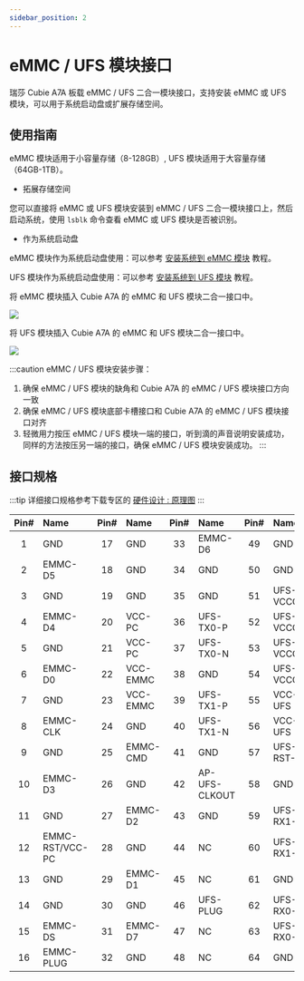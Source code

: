 ```yaml
---
sidebar_position: 2
---
```


# eMMC / UFS 模块接口

瑞莎 Cubie A7A 板载 eMMC / UFS 二合一模块接口，支持安装 eMMC 或 UFS 模块，可以用于系统启动盘或扩展存储空间。

## 使用指南

eMMC 模块适用于小容量存储（8-128GB）, UFS 模块适用于大容量存储（64GB-1TB）。

- 拓展存储空间

您可以直接将 eMMC 或 UFS 模块安装到 eMMC / UFS 二合一模块接口上，然后启动系统，使用 `lsblk` 命令查看 eMMC 或 UFS 模块是否被识别。

- 作为系统启动盘

eMMC 模块作为系统启动盘使用：可以参考 [安装系统到 eMMC 模块](../getting-started/install-system/emmc_system) 教程。

UFS 模块作为系统启动盘使用：可以参考 [安装系统到 UFS 模块](../getting-started/install-system/ufs_system) 教程。

<Tabs queryString="boot_system">

<TabItem value="eMMC 模块">

将 eMMC 模块插入 Cubie A7A 的 eMMC 和 UFS 模块二合一接口中。

<div style={{textAlign: 'center'}}>
  <img src="/img/cubie/a7a/a7a-emmc-single.webp" style={{width: '50%', maxWidth: '1200px'}} />
</div>
</TabItem>

<TabItem value="UFS 模块">

将 UFS 模块插入 Cubie A7A 的 eMMC 和 UFS 模块二合一接口中。

<div style={{textAlign: 'center'}}>
  <img src="/img/cubie/a7a/a7a-ufs-single.webp" style={{width: '50%', maxWidth: '1200px'}} />
</div>
</TabItem>
</Tabs>

:::caution
eMMC / UFS 模块安装步骤：

1. 确保 eMMC / UFS 模块的缺角和 Cubie A7A 的 eMMC / UFS 模块接口方向一致
2. 确保 eMMC / UFS 模块底部卡槽接口和 Cubie A7A 的 eMMC / UFS 模块接口对齐
3. 轻微用力按压 eMMC / UFS 模块一端的接口，听到滴的声音说明安装成功，同样的方法按压另一端的接口，确保 eMMC / UFS 模块安装成功。
   :::

## 接口规格

:::tip
详细接口规格参考下载专区的 [硬件设计 : 原理图](../download)
:::

| Pin# | Name            | Pin# | Name     | Pin# | Name          | Pin# | Name      |
| :--: | :-------------- | :--: | :------- | :--: | :------------ | :--: | :-------- |
|  1   | GND             |  17  | GND      |  33  | EMMC-D6       |  49  | GND       |
|  2   | EMMC-D5         |  18  | GND      |  34  | GND           |  50  | GND       |
|  3   | GND             |  19  | GND      |  35  | GND           |  51  | UFS-VCCQ  |
|  4   | EMMC-D4         |  20  | VCC-PC   |  36  | UFS-TX0-P     |  52  | UFS-VCCQ  |
|  5   | GND             |  21  | VCC-PC   |  37  | UFS-TX0-N     |  53  | UFS-VCCQ2 |
|  6   | EMMC-D0         |  22  | VCC-EMMC |  38  | GND           |  54  | UFS-VCCQ2 |
|  7   | GND             |  23  | VCC-EMMC |  39  | UFS-TX1-P     |  55  | VCC-UFS   |
|  8   | EMMC-CLK        |  24  | GND      |  40  | UFS-TX1-N     |  56  | VCC-UFS   |
|  9   | GND             |  25  | EMMC-CMD |  41  | GND           |  57  | UFS-RST-N |
|  10  | EMMC-D3         |  26  | GND      |  42  | AP-UFS-CLKOUT |  58  | GND       |
|  11  | GND             |  27  | EMMC-D2  |  43  | GND           |  59  | UFS-RX1-N |
|  12  | EMMC-RST/VCC-PC |  28  | GND      |  44  | NC            |  60  | UFS-RX1-P |
|  13  | GND             |  29  | EMMC-D1  |  45  | NC            |  61  | GND       |
|  14  | GND             |  30  | GND      |  46  | UFS-PLUG      |  62  | UFS-RX0-N |
|  15  | EMMC-DS         |  31  | EMMC-D7  |  47  | NC            |  63  | UFS-RX0-P |
|  16  | EMMC-PLUG       |  32  | GND      |  48  | NC            |  64  | GND       |
